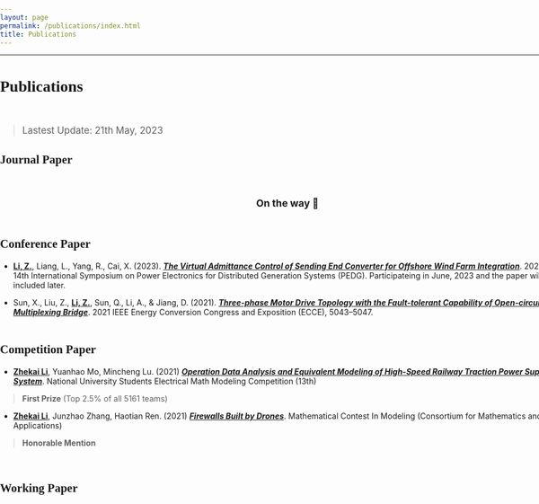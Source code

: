 ```yaml
---
layout: page
permalink: /publications/index.html
title: Publications
---
```


------------------------------------------------------------

<style>
html,body {
     width: 100%;
     height: 100%;
     margin: 0;
     padding: 0;
}

body {
    min-width: 1024px;
    min-height: 600px;
    user-select: none; /* Don't select the text while dragging the page with the mouse */
}

#main {
    width: 100%;
    height: 100%;
}
</style>

# <font face="Verdana">Publications</font><br/>&nbsp;

<!-- > [[Chinese Version]](https://lizhekai.com/TEST/)-->
<!-- > Lastest Update: 21th May, 2023&nbsp;&nbsp;&nbsp;[[Chinese Version]](https://lizhekai.com/publications-zh/) -->

> <big>Lastest Update: 21th May, 2023</big>

## <font face="Verdana">Journal Paper</font><br/>&nbsp;

## <small><center>On the way &#128548;</center><br/></small>

## <font face="Verdana">Conference Paper</font><br/>

- **<u>Li, Z.</u>**, Liang, L., Yang, R., Cai, X. (2023). [***The Virtual Admittance Control of Sending End Converter for
Offshore Wind Farm Integration***](https://lizhekai.com/mypaper/PEDG23_ResearchonVirtualAdmittanceControlStrategy.pdf). 2023 IEEE 14th International Symposium on Power Electronics for
Distributed Generation Systems (PEDG). Participateing in June, 2023 and the paper will be included later.

- Sun, X., Liu, Z., **<u>Li, Z.</u>**, Sun, Q., Li, A., & Jiang, D. (2021). [***Three-phase Motor Drive Topology with the
Fault-tolerant Capability of Open-circuit on the Multiplexing Bridge***](https://lizhekai.com/mypaper/ECCE21_Three-phaseMotorDriveTopologywiththeFault-tolerantCapability.pdf). 2021 IEEE Energy Conversion
Congress and Exposition (ECCE), 5043–5047.
<br/>&nbsp;


## <font face="Verdana">Competition Paper</font><br/>

- **<u>Zhekai Li</u>**,  Yuanhao Mo, Mincheng Lu. (2021) [***Operation Data Analysis and Equivalent Modeling of High-Speed Railway Traction Power Supply System***](https://lizhekai.com/file/2401_QuestionA_CSEE_Modeling.pdf). National University Students Electrical Math Modeling Competition (13th)<br>
> **First Prize** (Top 2.5% of all 5161 teams)

- **<u>Zhekai Li</u>**,  Junzhao Zhang, Haotian Ren. (2021) [***Firewalls Built by Drones***](https://lizhekai.com/file/2115664_QuestionB_MCMICM.pdf). Mathematical Contest In Modeling (Consortium for Mathematics and Its Applications)<br>
> **Honorable Mention**

<br/>

## <font face="Verdana">Working Paper</font><br/>

